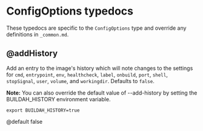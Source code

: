 # ConfigOptions typedocs

These typedocs are specific to the `ConfigOptions` type and override any definitions in `_common.md`.

## @addHistory

Add an entry to the image's history which will note changes to the settings for `cmd`, `entrypoint`, `env`, `healthcheck`, `label`, `onbuild`, `port`, `shell`, `stopSignal`, `user`, `volume`, and `workingdir`. Defaults to `false`.

**Note:** You can also override the default value of --add-history by setting the BUILDAH_HISTORY environment variable.

```shell
export BUILDAH_HISTORY=true
```

@default false

